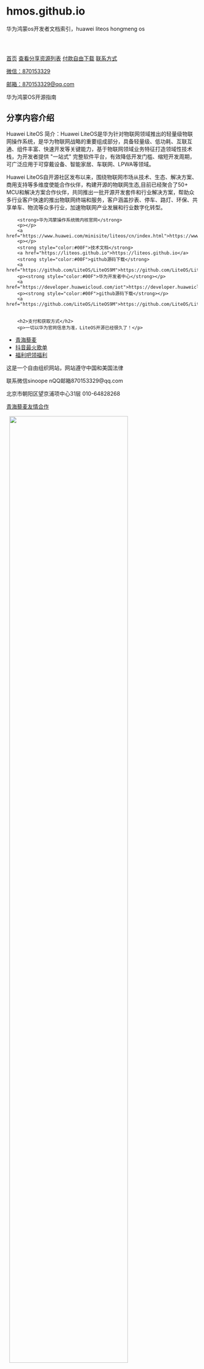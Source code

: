 # hmos.github.io
华为鸿蒙os开发者文档索引，huawei liteos hongmeng os


<!doctype html>
<html>
<head>
    <meta charset="utf-8">
    <meta http-equiv="X-UA-Compatible" content="IE=Edge,chrome=1" />
    <meta name="renderer" content="webkit" />
    <meta name="screen-orientation" content="portrait">
    <meta name="x5-orientation" content="portrait">
    <!--手机页脚-->
    <meta content="telephone=no" name="format-detection">
    <meta content="email=no" name="format-detection">
    <!--手机页脚end-->
    <title>鸿蒙OSHarmonyOS华为操作系统开源LiteOS源码开发者社区鸿蒙OS源码【经典收藏】</title>

</head>
<body >
<!--登录框-->
<div class="black_bg"></div>
<!-- header -->
<div class="header">
    <div class="headerCont">
        <h1 class="logoHeader"><a href="http://lab.28581688.cn"><img src="http://qhhr.cqfcyy.cn/logoheader.png" alt=""></a></h1>
        <div class="headerRight">
            <div class="headerNav">
                <a href="http://lab.28581688.cn" >首页</a>
                <a href="http://lab.28581688.cn" target="_blank" >查看分享资源列表</a>
                <a href="http://pay.28581688.cn" >付款自由下载</a>
                <a href="javascript:;" class="reportHeaderBtn">
                    联系方式
                    <div class="reportHeaderCont">
                        <p>微信：870153329</p>
                        <p>邮箱：870153329@qq.com</p>
                    </div>
                </a>
            </div>
        </div>
    </div>
</div>

<!--手机头部 M.MIAOPAI.COM DO-->
<div class="phone_header phone_headerYellow">
    <div class="phone_navBtn">华为鸿蒙OS开源指南</div>
</div>
<!--内容分区-->
    <div class="map_box">
        <div id="map"><!--<img src="http://lab.28581688.cn/2.jpg" width="100%" >--></div>
    </div>

<!--内容分区 联系我们-->
<div class="middle1000">
    <div class="contant_box">
        <h2>分享内容介绍</h2>
        <p>Huawei LiteOS 简介：Huawei LiteOS是华为针对物联网领域推出的轻量级物联网操作系统，是华为物联网战略的重要组成部分，具备轻量级、低功耗、互联互通、组件丰富、快速开发等关键能力，基于物联网领域业务特征打造领域性技术栈，为开发者提供 "一站式" 完整软件平台，有效降低开发门槛、缩短开发周期，可广泛应用于可穿戴设备、智能家居、车联网、LPWA等领域。</p>
        <p>Huawei LiteOS自开源社区发布以来，围绕物联网市场从技术、生态、解决方案、商用支持等多维度使能合作伙伴，构建开源的物联网生态,目前已经聚合了50+ MCU和解决方案合作伙伴，共同推出一批开源开发套件和行业解决方案，帮助众多行业客户快速的推出物联网终端和服务，客户涵盖抄表、停车、路灯、环保、共享单车、物流等众多行业，加速物联网产业发展和行业数字化转型。</p>
    
             
        <strong>华为鸿蒙操作系统微内核官网</strong>
        <p></p>
        <a href="https://www.huawei.com/minisite/liteos/cn/index.html">https://www.huawei.com/minisite/liteos/cn/index.html</a>
        <p></p>
        <strong style="color:#00F">技术文档</strong>
        <a href="https://liteos.github.io">https://liteos.github.io</a>
        <strong style="color:#00F">github源码下载</strong>
        <a href="https://github.com/LiteOS/LiteOS9M">https://github.com/LiteOS/LiteOS9M</a>
        <p><strong style="color:#00F">华为开发者中心</strong></p>
        <a href="https://developer.huaweicloud.com/iot">https://developer.huaweicloud.com/iot</a>
        <p><strong style="color:#00F">github源码下载</strong></p>
        <a href="https://github.com/LiteOS/LiteOS9M">https://github.com/LiteOS/LiteOS9M</a>
 
  
        <h2>支付和获取方式</h2>
        <p>一切以华为官网信息为准，LiteOS开源已经很久了！</p>

</div>

<!--页脚-->
<div class="footer">
    <ul class="footerNav">
        <li><a href="http://chinaqinghai.lm1998.cn" class="miaopai_ewm">青海藜麦</a></li>
        <li>
             <a href="http://douyin.28581688.cn" class="miaopai_ewm">抖音最火歌单</a>
        </li>
        <li>
            <a href="http://lab.28581688.cn" class="miaopai_ewm">福利吧领福利</a>
        </li>
    </ul>
    <p>这是一个自由组织网站，网站遵守中国和美国法律</p>
    <p>联系微信sinoope  nQQ邮箱870153329@qq.com </p>
    <p>北京市朝阳区望京浦项中心31层 010-64828268</p>
    <p><a target="_blank" href="http://m.lm1998.cn" >青海藜麦友情合作</a></p>
</div>


<!--手机页脚-->
<div class="phoneFooter_info">
    <p class="phoneFooterInfo_text" style="padding: 2px 8px;"><img src="http://qhhr.cqfcyy.cn/qr.jpg" width="80%" /></p>
    <p class="phoneFooterInfo_text" style="padding: 2px 8px;"><img src="http://qhhr.cqfcyy.cn/pay.jpg" width="80%" /></p>
    <div class="phoneFooterInfo_text" style="padding: 0 8px;">联系微信sinoopen </br>Copyright TiAny All rights reserved.</div>
    <p class="phoneFooterInfo_text" style="padding: 2px 8px;">QQ邮箱870153329@qq.com</p>
    <p class="phoneFooterInfo_text" style="padding: 0 8px;"><a target="_blank" href="http://m.lm1998.cn" >青海藜麦友情合作</a> </p></br>
    <p class="phoneFooterInfo_text" style="padding: 0 8px;"><a target="_blank" href="http://lab.28581688.cn" >返回黑木崖福利站首页</a> </p>
</div>
<!--手机页脚end-->

</body>
</html>
